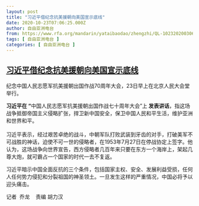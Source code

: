 ```yaml
---
layout: post
title: "习近平借纪念抗美援朝向美国宣示底线"
date: 2020-10-23T07:06:25.000Z
author: 自由亚洲电台
from: https://www.rfa.org/mandarin/yataibaodao/zhengzhi/QL-10232020030617.html
tags: [ 自由亚洲电台 ]
categories: [ 自由亚洲电台 ]
---
```

<!--1603436785000-->
[习近平借纪念抗美援朝向美国宣示底线](https://www.rfa.org/mandarin/yataibaodao/zhengzhi/QL-10232020030617.html)
------

<div>
<p><span>纪念中国人民志愿军抗美援朝出国作战70周年大会，23日早上在北京人民大会堂举行。</span></p><p><b>习近平</b><b>在 “</b>中国人民志愿军抗美援朝出国作战七十周年大会”上<b> </b><b>发表讲话</b>，指这场战争抵御帝国主义侵略扩张，捍卫新中国安全，保卫中国人民和平生活，维护亚洲和世界和平。<br/> <br/> 习近平表示，经过艰苦卓绝的战斗，中朝军队打败武装到牙齿的对手，打破美军不可战胜的神话，迫使不可一世的侵略者，在1953年7月27日在停战协定上签字。他认为，这场战争向世界宣告，西方侵略者几百年来只要在东方一个海岸上，架起几尊大炮，就可霸占一个国家的时代一去不复返。<br/></p><p>习近平暗示中国全面反抗的三个条件，包括国家主权、安全、发展利益受损，任何人任何势力侵犯和分裂祖国的神圣领土。一旦发生这样的严重情况，中国必将予以迎头痛击。</p><p>记者  乔龙    责编 胡力汉</p><h1></h1>
</div>
